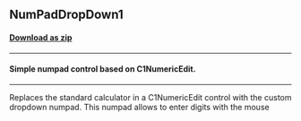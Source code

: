 ## NumPadDropDown1
#### [Download as zip](https://grapecity.github.io/DownGit/#/home?url=https://github.com/GrapeCity/ComponentOne-WinForms-Samples/tree/master/NetFramework\Input\VB\NumPadDropDown1)
____
#### Simple numpad control based on C1NumericEdit.
____
Replaces the standard calculator in a C1NumericEdit control with the custom dropdown numpad. This numpad allows to enter digits with the mouse 